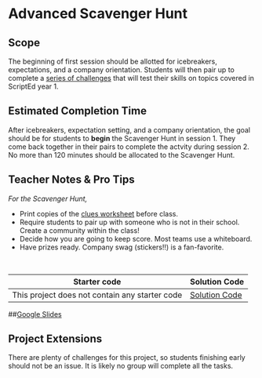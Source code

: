 # Advanced Scavenger Hunt


## Scope
The beginning of first session should be allotted for icebreakers, expectations, and a company orientation. Students will then pair up to complete a [series of challenges](clues.md) that will test their skills on topics covered in ScriptEd year 1. 


## Estimated Completion Time
After icebreakers, expectation setting, and a company orientation, the goal should be for students to **begin** the Scavenger Hunt in session 1.  They come back together in their pairs to complete the actvity during session 2.  No more than 120 minutes should be allocated to the Scavenger Hunt. 

## Teacher Notes & Pro Tips
*For the Scavenger Hunt,*
* Print copies of the [clues worksheet](clues.md) before class.
* Require students to pair up with someone who is not in their school. Create a community within the class!
* Decide how you are going to keep score. Most teams use a whiteboard.
* Have prizes ready. Company swag (stickers!!) is a fan-favorite.
<br>

| Starter code | Solution Code |
|-------|-------|
|This project does not contain any starter code | [Solution Code](https://github.com/ScriptEdcurriculum/solutions2016/blob/master/year2/1-review/clueSolution.md)|

##[Google Slides](https://docs.google.com/presentation/d/1IBuckUNnsTBvcRPv8AjgffajG1YFVkSW4-Ik8xYn-ik/edit#slide=id.g135945ce02_0_222)

## Project Extensions
There are plenty of challenges for this project, so students finishing early should not be an issue. It is likely no group will complete all the tasks.




